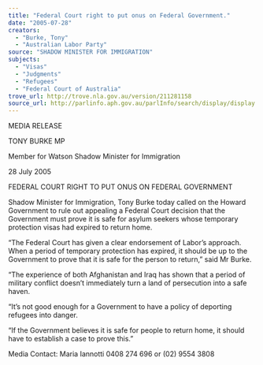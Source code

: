 ```yaml
---
title: "Federal Court right to put onus on Federal Government."
date: "2005-07-28"
creators:
  - "Burke, Tony"
  - "Australian Labor Party"
source: "SHADOW MINISTER FOR IMMIGRATION"
subjects:
  - "Visas"
  - "Judgments"
  - "Refugees"
  - "Federal Court of Australia"
trove_url: http://trove.nla.gov.au/version/211281158
source_url: http://parlinfo.aph.gov.au/parlInfo/search/display/display.w3p;query=Id%3A%22media/pressrel/LMSG6%22
---
```


 

 MEDIA RELEASE 

 TONY BURKE MP 

 

 Member for Watson            Shadow Minister for Immigration 

 

 28 July 2005 

 

 

 FEDERAL COURT RIGHT TO PUT ONUS ON FEDERAL  GOVERNMENT   

 

 Shadow Minister for Immigration, Tony Burke today called on the Howard Government  to rule out appealing a Federal Court decision that the Government must prove it is safe  for asylum seekers whose temporary protection visas had expired to return home.   

 “The Federal Court has given a clear endorsement of Labor’s approach.  When a period  of temporary protection has expired, it should be up to the Government to prove that it is  safe for the person to return,” said Mr Burke.   

 “The experience of both Afghanistan and Iraq has shown that a period of military conflict  doesn’t immediately turn a land of persecution into a safe haven.   

 “It’s not good enough for a Government to have a policy of deporting refugees into  danger.    

 “If the Government believes it is safe for people to return home, it should have to  establish a case to prove this.”   

 

 

 

 Media Contact: Maria Iannotti 0408 274 696 or (02) 9554 3808   

 

 

 

